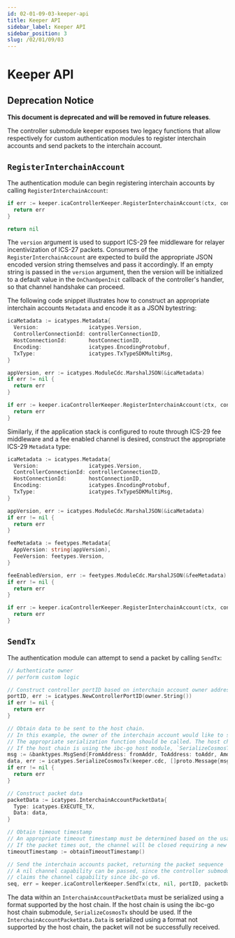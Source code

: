 ```yaml
---
id: 02-01-09-03-keeper-api
title: Keeper API
sidebar_label: Keeper API
sidebar_position: 3
slug: /02/01/09/03
---
```


# Keeper API

## Deprecation Notice

**This document is deprecated and will be removed in future releases**.

The controller submodule keeper exposes two legacy functions that allow respectively for custom authentication modules to register interchain accounts and send packets to the interchain account.

## `RegisterInterchainAccount`

The authentication module can begin registering interchain accounts by calling `RegisterInterchainAccount`:

```go
if err := keeper.icaControllerKeeper.RegisterInterchainAccount(ctx, connectionID, owner.String(), version); err != nil {
  return err
}

return nil
```

The `version` argument is used to support ICS-29 fee middleware for relayer incentivization of ICS-27 packets. Consumers of the `RegisterInterchainAccount` are expected to build the appropriate JSON encoded version string themselves and pass it accordingly. If an empty string is passed in the `version` argument, then the version will be initialized to a default value in the `OnChanOpenInit` callback of the controller's handler, so that channel handshake can proceed.

The following code snippet illustrates how to construct an appropriate interchain accounts `Metadata` and encode it as a JSON bytestring:

```go
icaMetadata := icatypes.Metadata{
  Version:                icatypes.Version,
  ControllerConnectionId: controllerConnectionID,
  HostConnectionId:       hostConnectionID,
  Encoding:               icatypes.EncodingProtobuf,
  TxType:                 icatypes.TxTypeSDKMultiMsg,
}

appVersion, err := icatypes.ModuleCdc.MarshalJSON(&icaMetadata)
if err != nil {
  return err
}

if err := keeper.icaControllerKeeper.RegisterInterchainAccount(ctx, controllerConnectionID, owner.String(), string(appVersion)); err != nil {
  return err
}
```

Similarly, if the application stack is configured to route through ICS-29 fee middleware and a fee enabled channel is desired, construct the appropriate ICS-29 `Metadata` type:

```go
icaMetadata := icatypes.Metadata{
  Version:                icatypes.Version,
  ControllerConnectionId: controllerConnectionID,
  HostConnectionId:       hostConnectionID,
  Encoding:               icatypes.EncodingProtobuf,
  TxType:                 icatypes.TxTypeSDKMultiMsg,
}

appVersion, err := icatypes.ModuleCdc.MarshalJSON(&icaMetadata)
if err != nil {
  return err
}

feeMetadata := feetypes.Metadata{
  AppVersion: string(appVersion),
  FeeVersion: feetypes.Version,
}

feeEnabledVersion, err := feetypes.ModuleCdc.MarshalJSON(&feeMetadata)
if err != nil {
  return err
}

if err := keeper.icaControllerKeeper.RegisterInterchainAccount(ctx, controllerConnectionID, owner.String(), string(feeEnabledVersion)); err != nil {
  return err
}
```

## `SendTx`

The authentication module can attempt to send a packet by calling `SendTx`:

```go
// Authenticate owner
// perform custom logic

// Construct controller portID based on interchain account owner address
portID, err := icatypes.NewControllerPortID(owner.String())
if err != nil {
  return err
}

// Obtain data to be sent to the host chain.
// In this example, the owner of the interchain account would like to send a bank MsgSend to the host chain.
// The appropriate serialization function should be called. The host chain must be able to deserialize the transaction.
// If the host chain is using the ibc-go host module, `SerializeCosmosTx` should be used.
msg := &banktypes.MsgSend{FromAddress: fromAddr, ToAddress: toAddr, Amount: amt}
data, err := icatypes.SerializeCosmosTx(keeper.cdc, []proto.Message{msg})
if err != nil {
  return err
}

// Construct packet data
packetData := icatypes.InterchainAccountPacketData{
  Type: icatypes.EXECUTE_TX,
  Data: data,
}

// Obtain timeout timestamp
// An appropriate timeout timestamp must be determined based on the usage of the interchain account.
// If the packet times out, the channel will be closed requiring a new channel to be created.
timeoutTimestamp := obtainTimeoutTimestamp()

// Send the interchain accounts packet, returning the packet sequence
// A nil channel capability can be passed, since the controller submodule (and not the authentication module)
// claims the channel capability since ibc-go v6.
seq, err = keeper.icaControllerKeeper.SendTx(ctx, nil, portID, packetData, timeoutTimestamp)
```

The data within an `InterchainAccountPacketData` must be serialized using a format supported by the host chain.
If the host chain is using the ibc-go host chain submodule, `SerializeCosmosTx` should be used. If the `InterchainAccountPacketData.Data` is serialized using a format not supported by the host chain, the packet will not be successfully received.
